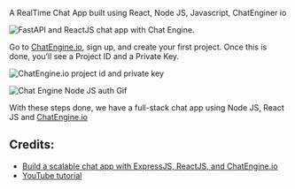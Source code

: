 
A RealTime Chat App built using React, Node JS, Javascript, ChatEnginer io

![FastAPI and ReactJS chat app with Chat Engine.](./nodejs-react-demo.gif)








Go to  [ChatEngine.io](https://chatengine.io/), sign up, and create your first project. Once this is done, you’ll see a Project ID and a Private Key.

![ChatEngine.io project id and private key](https://blog.chatengine.io/assets/per-post/project-id-private-key.png)











![Chat Engine Node JS auth Gif](https://blog.chatengine.io/assets/per-post/nodejs-react-auth.gif)




With these steps done, we have a full-stack chat app using Node JS, React JS and  [ChatEngine.io](https://chatengine.io/)

## Credits: 

 - [Build a scalable chat app with ExpressJS, ReactJS, and ChatEngine.io](https://blog.chatengine.io/fullstack-chat/nodejs-reactjs)
 - [YouTube tutorial](https://youtu.be/Fzv-rgwcFKk?si=RNAVbv6mr4s-2pEe)

